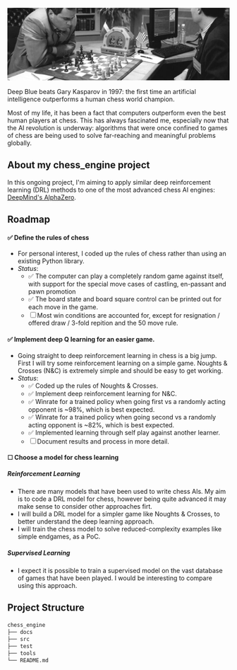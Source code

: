 ![alt text](https://github.com/rvbrooks/chess_engine/blob/main/images/chess_banner_2.png)

Deep Blue beats Gary Kasparov in 1997: the first time an artificial intelligence outperforms a human chess world champion.

Most of my life, it has been a fact that computers outperform even the best human players at chess. This has always fascinated me, especially now that the AI revolution is underway: algorithms that were once confined to games of chess are being used to solve far-reaching and meaningful problems globally.


## About my **chess_engine** project
In this ongoing project, I'm aiming to apply similar deep reinforcement learning (DRL) methods to one of the most advanced chess AI engines: [DeepMind's AlphaZero](https://arxiv.org/pdf/1712.01815.pdf).

## Roadmap

#### ✅ Define the rules of chess
  - For personal interest, I coded up the rules of chess rather than using an existing Python library.
  - *Status*: 
       - ✅ The computer can play a completely random game against itself, with support for the special move cases of castling, en-passant and pawn promotion
       - ✅ The board state and board square control can be printed out for each move in the game.
       - ☐  Most win conditions are accounted for, except for resignation / offered draw / 3-fold repition and the 50 move rule.

#### ✅ Implement deep Q learning for an easier game.
  - Going straight to deep reinforcement learning in chess is a big jump. First I will try some reinforcement learning on a simple game. Noughts & Crosses (N&C) is extremely simple and should be easy to get working.
  - *Status*:
      -  ✅ Coded up the rules of Noughts & Crosses.
      -  ✅ Implement deep reinforcement learning for N&C.
      -  ✅ Winrate for a trained policy when going first vs a randomly acting opponent is ~98%, which is best expected.
      -  ✅ Winrate for a trained policy when going second vs a randomly acting opponent is ~82%, which is best expected.
      -  ✅ Implemented learning through self play against another learner.
      -  ☐ Document results and process in more detail.

#### ☐ Choose a model for chess learning
##### Reinforcement Learning
 - There are many models that have been used to write chess AIs. My aim is to code a DRL model for chess, however being quite advanced it may make sense to consider other approaches firt.
 - I will build a DRL model for a simpler game like Noughts & Crosses, to better understand the deep learning approach.
 - I will train the chess model to solve reduced-complexity examples like simple endgames, as a PoC.

##### Supervised Learning
 - I expect it is possible to train a supervised model on the vast database of games that have been played. I would be interesting to compare using this approach.


## Project Structure
```
chess_engine
├── docs   
├── src 
├── test
├── tools
└── README.md
```
